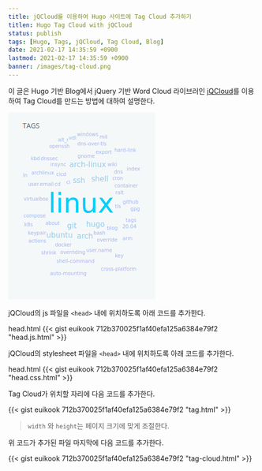 ```yaml
---
title: jQCloud를 이용하여 Hugo 사이트에 Tag Cloud 추가하기
titlen: Hugo Tag Cloud with jQCloud
status: publish
tags: [Hugo, Tags, jQCloud, Tag Cloud, Blog]
date: 2021-02-17 14:35:59 +0900
lastmod: 2021-02-17 14:35:59 +0900
banner: /images/tag-cloud.png
---
```


이 글은 Hugo 기반 Blog에서 jQuery 기반 Word Cloud 라이브러인 [jQCloud](http://mistic100.github.io/jQCloud/)를 이용하여 Tag Cloud를 만드는 방법에 대하여 설명한다.


![tag cloud](/images/hugo-tag-qcloud.png)

<!--more-->

jQCloud의 js 파일을 `<head>` 내에 위치하도록 아래 코드를 추가한다.

head.html
{{< gist euikook 712b370025f1af40efa125a6384e79f2 "head.js.html" >}}



jQCloud의  stylesheet 파일을 `<head>` 내에 위치하도록 아래 코드를 추가한다.

head.html
{{< gist euikook 712b370025f1af40efa125a6384e79f2 "head.css.html" >}}


Tag Cloud가 위치할 자리에 다음 코드를 추가한다.

{{< gist euikook 712b370025f1af40efa125a6384e79f2 "tag.html" >}}


> `width` 와 `height`는 페이지 크기에 맞게 조절한다.

위 코드가 추가된 파일 마지막에 다음 코드를 추가한다.


{{< gist euikook 712b370025f1af40efa125a6384e79f2 "tag-cloud.html" >}}